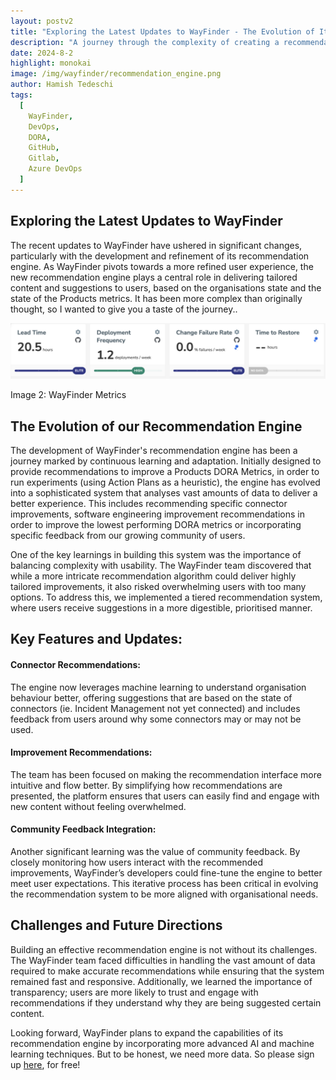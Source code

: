 ```yaml
---
layout: postv2
title: "Exploring the Latest Updates to WayFinder - The Evolution of Its Recommendation Engine"
description: "A journey through the complexity of creating a recommendation engine for software develeopment performance"
date: 2024-8-2
highlight: monokai
image: /img/wayfinder/recommendation_engine.png
author: Hamish Tedeschi
tags:
  [
    WayFinder,
    DevOps,
    DORA,
    GitHub,
    Gitlab,
    Azure DevOps
  ]
---
```


## Exploring the Latest Updates to WayFinder

The recent updates to WayFinder have ushered in significant changes, particularly with the development and refinement of its recommendation engine. As WayFinder pivots towards a more refined user experience, the new recommendation engine plays a central role in delivering tailored content and suggestions to users, based on the organisations state and the state of the Products metrics. It has been more complex than originally thought, so I wanted to give you a taste of the journey..

<div ><img src="/img/wayfinder/dora_metrics.png"/><p>Image 2: WayFinder Metrics</p></div>



## The Evolution of our Recommendation Engine

The development of WayFinder's recommendation engine has been a journey marked by continuous learning and adaptation. Initially designed to provide recommendations to improve a Products DORA Metrics, in order to run experiments (using Action Plans as a heuristic), the engine has evolved into a sophisticated system that analyses vast amounts of data to deliver a better experience. This includes recommending specific connector improvements, software engineering improvement recommendations in order to improve the lowest performing DORA metrics or incorporating specific feedback from our growing community of users.

One of the key learnings in building this system was the importance of balancing complexity with usability. The WayFinder team discovered that while a more intricate recommendation algorithm could deliver highly tailored improvements, it also risked overwhelming users with too many options. To address this, we implemented a tiered recommendation system, where users receive suggestions in a more digestible, prioritised manner.


## Key Features and Updates:

#### Connector Recommendations: 
The engine now leverages machine learning to understand organisation behaviour better, offering suggestions that are based on the state of connectors (ie. Incident Management not yet connected) and includes feedback from users around why some connectors may or may not be used.

#### Improvement Recommendations: 
The team has been focused on making the recommendation interface more intuitive and flow better. By simplifying how recommendations are presented, the platform ensures that users can easily find and engage with new content without feeling overwhelmed.

#### Community Feedback Integration: 
Another significant learning was the value of community feedback. By closely monitoring how users interact with the recommended improvements, WayFinder’s developers could fine-tune the engine to better meet user expectations. This iterative process has been critical in evolving the recommendation system to be more aligned with organisational needs.

## Challenges and Future Directions

Building an effective recommendation engine is not without its challenges. The WayFinder team faced difficulties in handling the vast amount of data required to make accurate recommendations while ensuring that the system remained fast and responsive. Additionally, we learned the importance of transparency; users are more likely to trust and engage with recommendations if they understand why they are being suggested certain content.

Looking forward, WayFinder plans to expand the capabilities of its recommendation engine by incorporating more advanced AI and machine learning techniques. But to be honest, we need more data. So please sign up <a href="https://app.wayfinder.ninja/signup">here</a>, for free!